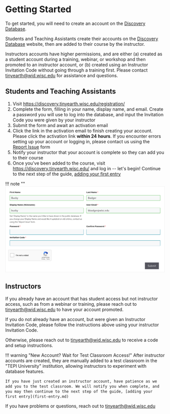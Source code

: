 # Getting Started

To get started, you will need to create an account on the [Discovery Database](https://discovery.tinyearth.wisc.edu/).

Students and Teaching Assistants create their accounts on the [Discovery Database](https://discovery.tinyearth.wisc.edu/) website, then are added to their course by the instructor.

Instructors accounts have higher permissions, and are either (a) created as a student account during a training, webinar, or workshop and then promoted to an instructor account, or (b) created using an Instructor Invitation Code without going through a training first. Please contact <tinyearth@wid.wisc.edu> for assistance and questions.

## Students and Teaching Assistants

1. Visit <https://discovery.tinyearth.wisc.edu/registration/>
2. Complete the form, filling in your name, display name, and email. Create a password you will use to log into the database, and input the Invitation Code you were given by your instructor
3. Submit the form and await an activation email
4. Click the link in the activation email to finish creating your account. Please click the activation link **within 24 hours**. If you encounter errors setting up your account or logging in, please contact us using the [Report Issue](https://discovery.tinyearth.wisc.edu/report-issue/) form
5. Notify your instructor that your account is complete so they can add you to their course
6. Once you've been added to the course, visit <https://discovery.tinyearth.wisc.edu/> and log in -- let's begin! Continue to the next step of the guide, [adding your first entry](first-entry.md)

!!! note ""
    ![The registration form](assets/Registration.png)

## Instructors

If you already have an account that has student access but not instructor access, such as from a webinar or training, please reach out to <tinyearth@wid.wisc.edu> to have your account promoted.

If you do not already have an account, but were given an Instructor Invitation Code, please follow the instructions above using your instructor Invitation Code.

Otherwise, please reach out to <tinyearth@wid.wisc.edu> to receive a code and setup instructions.

!!! warning "New Account? Wait for Test Classroom Access!"
    After instructor accounts are created, they are manually added to a test classroom in the "TEPI University" institution, allowing instructors to experiment with database features.

    If you have just created an instructor account, have patience as we add you to the test classroom. We will notify you when complete, and you may then continue to the next step of the guide, [adding your first entry](first-entry.md)

If you have problems or questions, reach out to <tinyearth@wid.wisc.edu>
